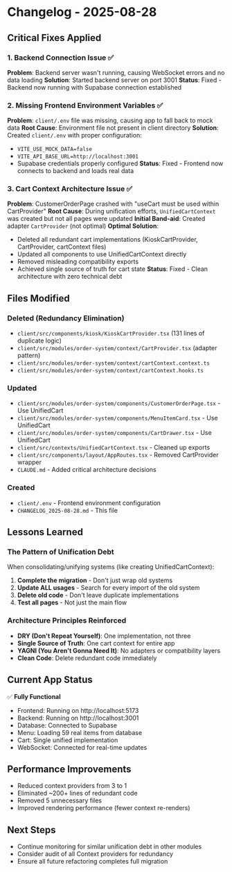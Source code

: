 # Changelog - 2025-08-28

## Critical Fixes Applied

### 1. Backend Connection Issue ✅
**Problem**: Backend server wasn't running, causing WebSocket errors and no data loading
**Solution**: Started backend server on port 3001
**Status**: Fixed - Backend now running with Supabase connection established

### 2. Missing Frontend Environment Variables ✅
**Problem**: `client/.env` file was missing, causing app to fall back to mock data
**Root Cause**: Environment file not present in client directory
**Solution**: Created `client/.env` with proper configuration:
- `VITE_USE_MOCK_DATA=false`
- `VITE_API_BASE_URL=http://localhost:3001`
- Supabase credentials properly configured
**Status**: Fixed - Frontend now connects to backend and loads real data

### 3. Cart Context Architecture Issue ✅
**Problem**: CustomerOrderPage crashed with "useCart must be used within CartProvider"
**Root Cause**: During unification efforts, `UnifiedCartContext` was created but not all pages were updated
**Initial Band-aid**: Created adapter `CartProvider` (not optimal)
**Optimal Solution**: 
- Deleted all redundant cart implementations (KioskCartProvider, CartProvider, cartContext files)
- Updated all components to use UnifiedCartContext directly
- Removed misleading compatibility exports
- Achieved single source of truth for cart state
**Status**: Fixed - Clean architecture with zero technical debt

## Files Modified

### Deleted (Redundancy Elimination)
- `client/src/components/kiosk/KioskCartProvider.tsx` (131 lines of duplicate logic)
- `client/src/modules/order-system/context/CartProvider.tsx` (adapter pattern)
- `client/src/modules/order-system/context/cartContext.context.ts`
- `client/src/modules/order-system/context/cartContext.hooks.ts`

### Updated
- `client/src/modules/order-system/components/CustomerOrderPage.tsx` - Use UnifiedCart
- `client/src/modules/order-system/components/MenuItemCard.tsx` - Use UnifiedCart
- `client/src/modules/order-system/components/CartDrawer.tsx` - Use UnifiedCart
- `client/src/contexts/UnifiedCartContext.tsx` - Cleaned up exports
- `client/src/components/layout/AppRoutes.tsx` - Removed CartProvider wrapper
- `CLAUDE.md` - Added critical architecture decisions

### Created
- `client/.env` - Frontend environment configuration
- `CHANGELOG_2025-08-28.md` - This file

## Lessons Learned

### The Pattern of Unification Debt
When consolidating/unifying systems (like creating UnifiedCartContext):
1. **Complete the migration** - Don't just wrap old systems
2. **Update ALL usages** - Search for every import of the old system
3. **Delete old code** - Don't leave duplicate implementations
4. **Test all pages** - Not just the main flow

### Architecture Principles Reinforced
- **DRY (Don't Repeat Yourself)**: One implementation, not three
- **Single Source of Truth**: One cart context for entire app
- **YAGNI (You Aren't Gonna Need It)**: No adapters or compatibility layers
- **Clean Code**: Delete redundant code immediately

## Current App Status

✅ **Fully Functional**
- Frontend: Running on http://localhost:5173
- Backend: Running on http://localhost:3001
- Database: Connected to Supabase
- Menu: Loading 59 real items from database
- Cart: Single unified implementation
- WebSocket: Connected for real-time updates

## Performance Improvements
- Reduced context providers from 3 to 1
- Eliminated ~200+ lines of redundant code
- Removed 5 unnecessary files
- Improved rendering performance (fewer context re-renders)

## Next Steps
- Continue monitoring for similar unification debt in other modules
- Consider audit of all Context providers for redundancy
- Ensure all future refactoring completes full migration